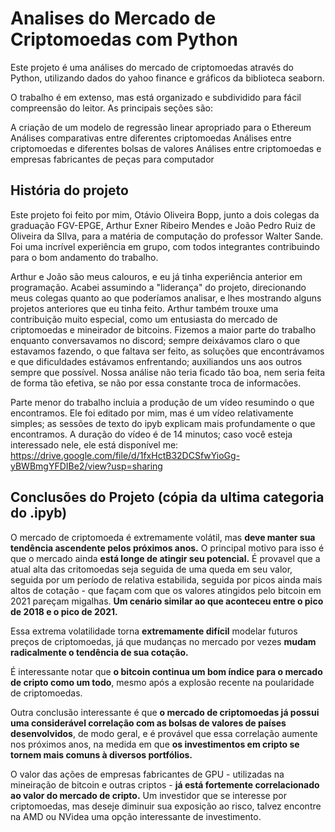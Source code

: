 # Analises do Mercado de Criptomoedas com Python

Este projeto é uma análises do mercado de criptomoedas através do Python, utilizando dados do yahoo finance e gráficos da biblioteca seaborn. 

O trabalho é em extenso, mas está organizado e subdividido para fácil compreensão do leitor. As principais seções são:

A criação de um modelo de regressão linear apropriado para o Ethereum
Análises comparativas entre diferentes criptomoedas
Análises entre criptomoedas e diferentes bolsas de valores
Análises entre criptomoedas e empresas fabricantes de peças para computador

## História do projeto 

Este projeto foi feito por mim, Otávio Oliveira Bopp, junto a dois colegas da graduação FGV-EPGE, Arthur Exner Ribeiro Mendes e João Pedro Ruiz de Oliveira da SIlva, para a 
matéria de computação do professor Walter Sande. 
Foi uma incrível experiência em grupo, com todos integrantes contribuindo para o bom andamento do trabalho. 

Arthur e João são meus calouros, e eu já tinha experiência anterior em programação. Acabei assumindo a "liderança" do projeto, direcionando meus colegas quanto 
ao que poderíamos analisar, e lhes mostrando alguns projetos anteriores que eu tinha feito. Arthur também trouxe uma contribuição muito especial, como um entusiasta 
do mercado de criptomoedas e mineirador de bitcoins. Fizemos a maior parte do trabalho enquanto conversavamos no discord; sempre deixávamos claro o que estavamos fazendo,
o que faltava ser feito, as soluções que encontrávamos e que dificuldades estávamos enfrentando; auxiliandos uns aos outros sempre que possível.
Nossa análise não teria ficado tão boa, nem seria feita de forma tão efetiva, se não por essa constante troca de informacões.

Parte menor do trabalho incluia a produção de um vídeo resumindo o que encontramos. Ele foi editado por mim, mas é um vídeo relativamente simples; as sessões de texto
do ipyb explicam mais profundamente o que encontramos. A duração do vídeo é de 14 minutos; caso você esteja interessado nele, ele está disponível me: 
https://drive.google.com/file/d/1fxHctB32DCSfwYioGg-yBWBmgYFDIBe2/view?usp=sharing

## Conclusões do Projeto (cópia da ultima categoria do .ipyb)
O mercado de criptomoeda é extremamente volátil, mas **deve manter sua tendência ascendente pelos próximos anos.** O principal motivo para isso é que o mercado ainda 
**está longe de atingir seu potencial.** É provavel que a atual alta das critomoedas seja seguida de uma queda em seu valor, seguida por um período de relativa estabilida, 
seguida por picos ainda mais altos de cotação - que façam com que os valores atingidos pelo bitcoin em 2021 pareçam migalhas. **Um cenário similar ao que aconteceu entre o 
pico de 2018 e o pico de 2021.**

Essa extrema volatilidade torna **extremamente difícil** modelar futuros preços de criptomoedas, já que mudanças no mercado por vezes **mudam radicalmente o tendência de sua cotação.**

É interessante notar que **o bitcoin continua um bom índice para o mercado de cripto como um todo**, mesmo após a explosão recente na poularidade de criptomoedas. 

Outra conclusão interessante é que **o mercado de criptomoedas já possui uma considerável correlação com as bolsas de valores de países desenvolvidos**, de modo geral, e é provável que essa correlação aumente nos próximos anos, na medida em que **os investimentos em cripto se tornem mais comuns à diversos portfólios.** 

O valor das ações de empresas fabricantes de GPU - utilizadas na mineiração de bitcoin e outras criptos - **já está fortemente correlacionado ao valor do mercado de cripto.** Um investidor que se interesse por criptomoedas, mas deseje diminuir sua exposição ao risco, talvez encontre na AMD ou NVidea uma opção interessante de investimento.

